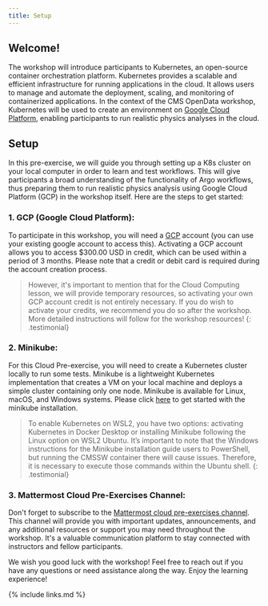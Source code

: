 ```yaml
---
title: Setup
---
```

## Welcome!
The workshop will introduce participants to Kubernetes, an open-source container orchestration platform. Kubernetes provides a scalable and efficient infrastructure for running applications in the cloud. It allows users to manage and automate the deployment, scaling, and monitoring of containerized applications. In the context of the CMS OpenData workshop, Kubernetes will be used to create an environment on [Google Cloud Platform](https://cloud.google.com), enabling participants to run realistic physics analyses in the cloud.

## Setup
In this pre-exercise, we will guide you through setting up a K8s cluster on your local computer in order to learn and test workflows. This will give participants a broad understanding of the functionality of Argo workflows, thus preparing them to run realistic physics analysis using Google Cloud Platform (GCP) in the workshop itself. Here are the steps to get started:

### 1. GCP (Google Cloud Platform):
To participate in this workshop, you will need a [GCP](https://cloud.google.com) account (you can use your existing google account to access this). Activating a GCP account allows you to access $300.00 USD in credit, which can be used within a period of 3 months. Please note that a credit or debit card is required during the account creation process. 
<br/>

> However, it's important to mention that for the Cloud Computing lesson, we will provide temporary resources, so activating your own GCP account credit is not entirely necessary. If you do wish to activate your credits, we recommend you do so after the workshop. More detailed instructions will follow for the workshop resources!
{: .testimonial}

### 2. Minikube:
For this Cloud Pre-exercise, you will need to create a Kubernetes cluster locally to run some tests. Minikube is a lightweight Kubernetes implementation that creates a VM on your local machine and deploys a simple cluster containing only one node. Minikube is available for Linux, macOS, and Windows systems. Please click [here](https://minikube.sigs.k8s.io/docs/start/) to get started with the minikube installation. 

>  To enable Kubernetes on WSL2, you have two options: activating Kubernetes in Docker Desktop or installing Minikube following the Linux option on WSL2 Ubuntu. It’s important to note that the Windows instructions for the Minikube installation guide users to PowerShell, but running the CMSSW container there will cause issues. Therefore, it is necessary to execute those commands within the Ubuntu shell.
{: .testimonial}

### 3. Mattermost Cloud Pre-Exercises Channel:
Don't forget to subscribe to the [Mattermost cloud pre-exercises channel](https://mattermost.web.cern.ch/cmsodws2023/channels/cloud-pre-exercise). This channel will provide you with important updates, announcements, and any additional resources or support you may need throughout the workshop. It's a valuable communication platform to stay connected with instructors and fellow participants.

We wish you good luck with the workshop! Feel free to reach out if you have any questions or need assistance along the way. Enjoy the learning experience!

{% include links.md %}
